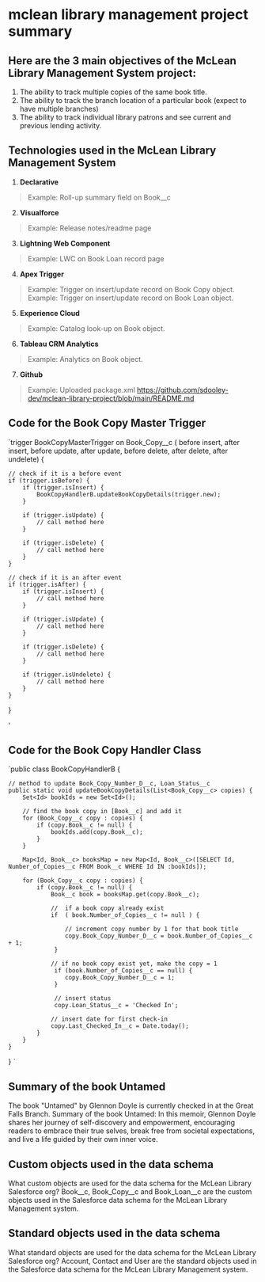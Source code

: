 # mclean library management project summary


## Here are the 3 main objectives of the McLean Library Management System project:
1. The ability to track multiple copies of the same book title.
2. The ability to track the branch location of a particular book (expect to have multiple branches)
3. The ability to track individual library patrons and see current and previous lending activity.

## Technologies used in the McLean Library Management System
1. **Declarative**
> Example: Roll-up summary field on Book__c

2. **Visualforce**
> Example: Release notes/readme page

3. **Lightning Web Component**
> Example: LWC on Book Loan record page

4. **Apex Trigger**
> Example: Trigger on insert/update record on Book Copy object.
> Example: Trigger on insert/update record on Book Loan object.

5. **Experience Cloud**
> Example: Catalog look-up on Book object.

6. **Tableau CRM Analytics**
> Example: Analytics on Book object.

7. **Github**
> Example: Uploaded package.xml
> https://github.com/sdooley-dev/mclean-library-project/blob/main/README.md

## Code for the Book Copy Master Trigger ##



`trigger BookCopyMasterTrigger on Book_Copy__c (
    before insert, after insert,
    before update, after update,
    before delete, after delete, after undelete) {

    // check if it is a before event
    if (trigger.isBefore) {
        if (trigger.isInsert) {            
            BookCopyHandlerB.updateBookCopyDetails(trigger.new);   
        }

        if (trigger.isUpdate) {
            // call method here
        }

        if (trigger.isDelete) {
            // call method here
        }
    }

    // check if it is an after event
    if (trigger.isAfter) {
        if (trigger.isInsert) {
            // call method here
        }

        if (trigger.isUpdate) {
            // call method here
        }

        if (trigger.isDelete) {
            // call method here
        }

        if (trigger.isUndelete) {
            // call method here
        }
    }
}

'

## Code for the Book Copy Handler Class


`public class BookCopyHandlerB {

    // method to update Book_Copy_Number_D__c, Loan_Status__c
    public static void updateBookCopyDetails(List<Book_Copy__c> copies) {
        Set<Id> bookIds = new Set<Id>();

        // find the book copy in [Book__c] and add it
        for (Book_Copy__c copy : copies) {
            if (copy.Book__c != null) {
                bookIds.add(copy.Book__c);
            }
        }

        Map<Id, Book__c> booksMap = new Map<Id, Book__c>([SELECT Id, Number_of_Copies__c FROM Book__c WHERE Id IN :bookIds]);

        for (Book_Copy__c copy : copies) {
            if (copy.Book__c != null) {
                Book__c book = booksMap.get(copy.Book__c);

                //  if a book copy already exist
                if  ( book.Number_of_Copies__c != null ) {

                    // increment copy number by 1 for that book title
                    copy.Book_Copy_Number_D__c = book.Number_of_Copies__c + 1;
                 }

                // if no book copy exist yet, make the copy = 1
                 if (book.Number_of_Copies__c == null) {
                    copy.Book_Copy_Number_D__c = 1;
                 }

                 // insert status
                 copy.Loan_Status__c = 'Checked In'; 

                // insert date for first check-in
                copy.Last_Checked_In__c = Date.today(); 
            }
        }
    }
}
`


## Summary of the book Untamed
The book "Untamed" by Glennon Doyle is currently checked in at the Great Falls Branch.
Summary of the book Untamed: In this memoir, Glennon Doyle shares her journey of self-discovery and empowerment, encouraging readers to embrace their true selves, break free from societal expectations, and live a life guided by their own inner voice.

## Custom objects used in the data schema
What custom objects are used for the data schema for the McLean Library Salesforce org?
Book__c, Book_Copy__c and Book_Loan__c are the custom objects used in the Salesforce data schema for the McLean Library Management system.

## Standard objects used in the data schema
What standard objects are used for the data schema for the McLean Library Salesforce org?
Account, Contact and User are the standard objects used in the Salesforce data schema for the McLean Library Management system.
